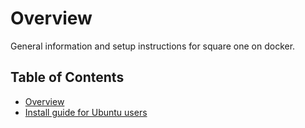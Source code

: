 # Overview

General information and setup instructions for square one on docker.

## Table of Contents

* [Overview](/docs/docker/README.md)
* [Install guide for Ubuntu users](/docs/docker/install-guide-for-ubuntu.md)
